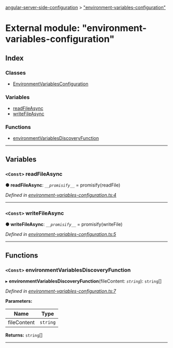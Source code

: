 [angular-server-side-configuration](../README.md) > ["environment-variables-configuration"](../modules/_environment_variables_configuration_.md)

# External module: "environment-variables-configuration"

## Index

### Classes

* [EnvironmentVariablesConfiguration](../classes/_environment_variables_configuration_.environmentvariablesconfiguration.md)

### Variables

* [readFileAsync](_environment_variables_configuration_.md#readfileasync)
* [writeFileAsync](_environment_variables_configuration_.md#writefileasync)

### Functions

* [environmentVariablesDiscoveryFunction](_environment_variables_configuration_.md#environmentvariablesdiscoveryfunction)

---

## Variables

<a id="readfileasync"></a>

### `<Const>` readFileAsync

**● readFileAsync**: *`__promisify__`* =  promisify(readFile)

*Defined in [environment-variables-configuration.ts:4](https://github.com/kyubisation/angular-server-side-configuration/blob/e20a7d2/src/environment-variables-configuration.ts#L4)*

___
<a id="writefileasync"></a>

### `<Const>` writeFileAsync

**● writeFileAsync**: *`__promisify__`* =  promisify(writeFile)

*Defined in [environment-variables-configuration.ts:5](https://github.com/kyubisation/angular-server-side-configuration/blob/e20a7d2/src/environment-variables-configuration.ts#L5)*

___

## Functions

<a id="environmentvariablesdiscoveryfunction"></a>

### `<Const>` environmentVariablesDiscoveryFunction

▸ **environmentVariablesDiscoveryFunction**(fileContent: *`string`*): `string`[]

*Defined in [environment-variables-configuration.ts:7](https://github.com/kyubisation/angular-server-side-configuration/blob/e20a7d2/src/environment-variables-configuration.ts#L7)*

**Parameters:**

| Name | Type |
| ------ | ------ |
| fileContent | `string` |

**Returns:** `string`[]

___

